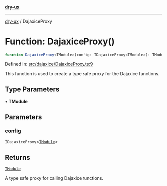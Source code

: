 [**dry-ux**](../README.md)

***

[dry-ux](../README.md) / DajaxiceProxy

# Function: DajaxiceProxy()

```ts
function DajaxiceProxy<TModule>(config: IDajaxiceProxy<TModule>): TModule
```

Defined in: [src/dajaxice/DajaxiceProxy.ts:9](https://github.com/navedr/dry-ux/blob/357842b7190c45081ec89f2dfed62dd2067eff7b/src/dajaxice/DajaxiceProxy.ts#L9)

This function is used to create a type safe proxy for the Dajaxice functions.

## Type Parameters

• **TModule**

## Parameters

### config

`IDajaxiceProxy`\<[`TModule`](DajaxiceProxy.html#dajaxiceproxytmodule)\>

## Returns

[`TModule`](DajaxiceProxy.html#dajaxiceproxytmodule)

A type safe proxy for calling Dajaxice functions.
